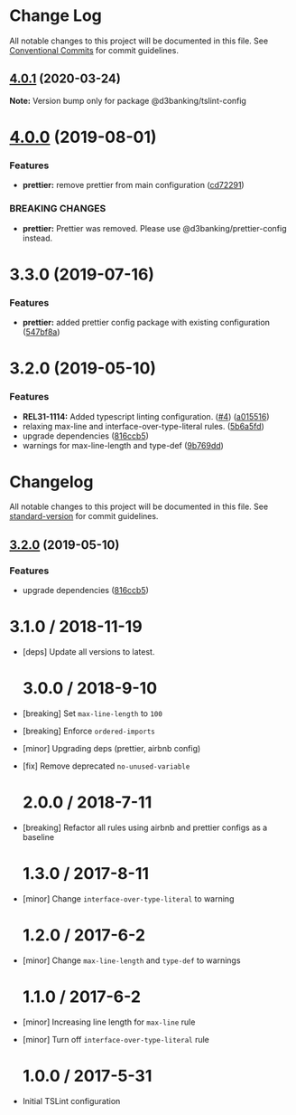 # Change Log

All notable changes to this project will be documented in this file.
See [Conventional Commits](https://conventionalcommits.org) for commit guidelines.

## [4.0.1](https://github.com/LodoSoftware/javascript-style-guide/compare/@d3banking/tslint-config@4.0.0...@d3banking/tslint-config@4.0.1) (2020-03-24)

**Note:** Version bump only for package @d3banking/tslint-config

# [4.0.0](https://github.com/LodoSoftware/javascript-style-guide/compare/@d3banking/tslint-config@3.3.0...@d3banking/tslint-config@4.0.0) (2019-08-01)

### Features

- **prettier:** remove prettier from main configuration ([cd72291](https://github.com/LodoSoftware/javascript-style-guide/commit/cd72291))

### BREAKING CHANGES

- **prettier:** Prettier was removed. Please use @d3banking/prettier-config instead.

# 3.3.0 (2019-07-16)

### Features

- **prettier:** added prettier config package with existing configuration ([547bf8a](https://github.com/LodoSoftware/javascript-style-guide/commit/547bf8a))

# 3.2.0 (2019-05-10)

### Features

- **REL31-1114:** Added typescript linting configuration. ([#4](https://github.com/LodoSoftware/javascript-style-guide/issues/4)) ([a015516](https://github.com/LodoSoftware/javascript-style-guide/commit/a015516))
- relaxing max-line and interface-over-type-literal rules. ([5b6a5fd](https://github.com/LodoSoftware/javascript-style-guide/commit/5b6a5fd))
- upgrade dependencies ([816ccb5](https://github.com/LodoSoftware/javascript-style-guide/commit/816ccb5))
- warnings for max-line-length and type-def ([9b769dd](https://github.com/LodoSoftware/javascript-style-guide/commit/9b769dd))

# Changelog

All notable changes to this project will be documented in this file. See [standard-version](https://github.com/conventional-changelog/standard-version) for commit guidelines.

## [3.2.0](https://github.com/LodoSoftware/javascript-style-guide/compare/v15.4.0...v3.2.0) (2019-05-10)

### Features

- upgrade dependencies ([816ccb5](https://github.com/LodoSoftware/javascript-style-guide/commit/816ccb5))

# 3.1.0 / 2018-11-19

- [deps] Update all versions to latest.

  # 3.0.0 / 2018-9-10

- [breaking] Set `max-line-length` to `100`
- [breaking] Enforce `ordered-imports`
- [minor] Upgrading deps (prettier, airbnb config)
- [fix] Remove deprecated `no-unused-variable`

  # 2.0.0 / 2018-7-11

- [breaking] Refactor all rules using airbnb and prettier configs as a baseline

  # 1.3.0 / 2017-8-11

- [minor] Change `interface-over-type-literal` to warning

  # 1.2.0 / 2017-6-2

- [minor] Change `max-line-length` and `type-def` to warnings

  # 1.1.0 / 2017-6-2

- [minor] Increasing line length for `max-line` rule
- [minor] Turn off `interface-over-type-literal` rule

  # 1.0.0 / 2017-5-31

- Initial TSLint configuration
